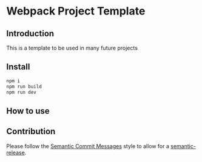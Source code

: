 # Webpack Project Template

## Introduction

This is a template to be used in many future projects

## Install

```sh
npm i
npm run build
npm run dev
```

## How to use


## Contribution

Please follow the [Semantic Commit Messages](https://gist.github.com/joshbuchea/6f47e86d2510bce28f8e7f42ae84c716) style to allow for a [semantic-release](https://semantic-release.gitbook.io/semantic-release).

